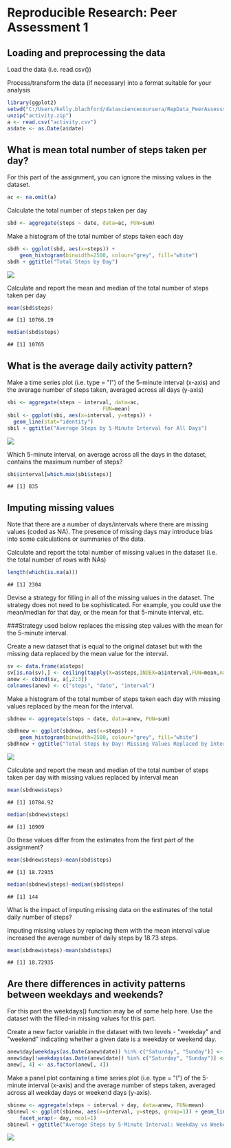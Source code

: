 # Reproducible Research: Peer Assessment 1


## Loading and preprocessing the data

Load the data (i.e. read.csv())

Process/transform the data (if necessary) into a format suitable for your analysis



```r
library(ggplot2)
setwd("C:/Users/kelly.blachford/datasciencecoursera/RepData_PeerAssessment1")
unzip("activity.zip")
a <- read.csv("activity.csv")
a$date <- as.Date(a$date)
```


## What is mean total number of steps taken per day?

For this part of the assignment, you can ignore the missing values in the dataset.


```r
ac <- na.omit(a)
```

Calculate the total number of steps taken per day

```r
sbd <- aggregate(steps ~ date, data=ac, FUN=sum)
```

Make a histogram of the total number of steps taken each day

```r
sbdh <- ggplot(sbd, aes(x=steps)) +
    geom_histogram(binwidth=2500, colour="grey", fill="white")
sbdh + ggtitle("Total Steps by Day")
```

![](./PA1_template_files/figure-html/unnamed-chunk-4-1.png) 


Calculate and report the mean and median of the total number of steps taken per day

```r
mean(sbd$steps)
```

```
## [1] 10766.19
```

```r
median(sbd$steps)
```

```
## [1] 10765
```



## What is the average daily activity pattern?

Make a time series plot (i.e. type = "l") of the 5-minute interval (x-axis) and the average number of steps taken, averaged across all days (y-axis)


```r
sbi <- aggregate(steps ~ interval, data=ac,
                               FUN=mean)
sbil <- ggplot(sbi, aes(x=interval, y=steps)) +
  geom_line(stat="identity")
sbil + ggtitle("Average Steps by 5-Minute Interval for All Days")
```

![](./PA1_template_files/figure-html/unnamed-chunk-6-1.png) 

Which 5-minute interval, on average across all the days in the dataset, contains the maximum number of steps?


```r
sbi$interval[which.max(sbi$steps)]
```

```
## [1] 835
```


## Imputing missing values

Note that there are a number of days/intervals where there are missing values (coded as NA). The presence of missing days may introduce bias into some calculations or summaries of the data.

Calculate and report the total number of missing values in the dataset (i.e. the total number of rows with NAs)


```r
length(which(is.na(a)))
```

```
## [1] 2304
```

Devise a strategy for filling in all of the missing values in the dataset. The strategy does not need to be sophisticated. For example, you could use the mean/median for that day, or the mean for that 5-minute interval, etc.



###Strategy used below replaces the missing step values with the mean for the 5-minute interval. 

Create a new dataset that is equal to the original dataset but with the missing data replaced by the mean value for the interval.



```r
sv <- data.frame(a$steps)
sv[is.na(sv),] <- ceiling(tapply(X=a$steps,INDEX=a$interval,FUN=mean,na.rm=TRUE))
anew <- cbind(sv, a[,2:3])
colnames(anew) <- c("steps", "date", "interval")
```



Make a histogram of the total number of steps taken each day with missing values replaced by the mean for the interval.



```r
sbdnew <- aggregate(steps ~ date, data=anew, FUN=sum)

sbdhnew <- ggplot(sbdnew, aes(x=steps)) +
    geom_histogram(binwidth=2500, colour="grey", fill="white")
sbdhnew + ggtitle("Total Steps by Day: Missing Values Replaced by Interval Mean")
```

![](./PA1_template_files/figure-html/unnamed-chunk-10-1.png) 


Calculate and report the mean and median of the total number of steps taken per day with missing values replaced by interval mean


```r
mean(sbdnew$steps)
```

```
## [1] 10784.92
```

```r
median(sbdnew$steps)
```

```
## [1] 10909
```

Do these values differ from the estimates from the first part of the assignment?


```r
mean(sbdnew$steps)-mean(sbd$steps)
```

```
## [1] 18.72935
```

```r
median(sbdnew$steps)-median(sbd$steps)
```

```
## [1] 144
```

What is the impact of imputing missing data on the estimates of the total daily number of steps?

Imputing missing values by replacing them with the mean interval value increased the average number of daily steps by 18.73 steps.


```r
mean(sbdnew$steps)-mean(sbd$steps)
```

```
## [1] 18.72935
```



## Are there differences in activity patterns between weekdays and weekends?

For this part the weekdays() function may be of some help here. Use the dataset with the filled-in missing values for this part.

Create a new factor variable in the dataset with two levels - "weekday" and "weekend" indicating whether a given date is a weekday or weekend day.


```r
anew$day[weekdays(as.Date(anew$date)) %in% c("Saturday", "Sunday")] <- "weekend"
anew$day[!weekdays(as.Date(anew$date)) %in% c("Saturday", "Sunday")] <- "weekday"
anew[, 4] <- as.factor(anew[, 4])
```

Make a panel plot containing a time series plot (i.e. type = "l") of the 5-minute interval (x-axis) and the average number of steps taken, averaged across all weekday days or weekend days (y-axis).


```r
sbinew <- aggregate(steps ~ interval + day, data=anew, FUN=mean)
sbinewl <- ggplot(sbinew, aes(x=interval, y=steps, group=1)) + geom_line() +
    facet_wrap(~ day, ncol=1)
sbinewl + ggtitle("Average Steps by 5-Minute Interval: Weekday vs Weekend Days")
```

![](./PA1_template_files/figure-html/unnamed-chunk-15-1.png) 





